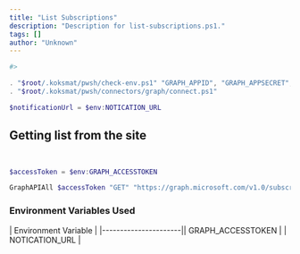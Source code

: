 ```yaml
---
title: "List Subscriptions"
description: "Description for list-subscriptions.ps1."
tags: []
author: "Unknown"
---
```


```powershell
#>

. "$root/.koksmat/pwsh/check-env.ps1" "GRAPH_APPID", "GRAPH_APPSECRET", "GRAPH_APPDOMAIN", "REQUEST", "PNPAPPID", "PNPTENANTID", "PNPCERTIFICATE", "KOKSMATSITE", "NOTICATION_URL"
. "$root/.koksmat/pwsh/connectors/graph/connect.ps1"

$notificationUrl = $env:NOTICATION_URL
```

## Getting list from the site


```powershell


$accessToken = $env:GRAPH_ACCESSTOKEN

GraphAPIAll $accessToken "GET" "https://graph.microsoft.com/v1.0/subscriptions"
```

### Environment Variables Used

| Environment Variable |
|----------------------|| GRAPH_ACCESSTOKEN |
| NOTICATION_URL |


